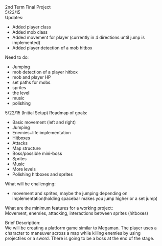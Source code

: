 2nd Term Final Project    
5/23/15    
Updates:    
- Added player class    
- Added mob class    
- Added movement for player (currently in 4 directions until jump is implemented)    
- Added player detection of a mob hitbox    

Need to do:    
- Jumping     
- mob detection of a player hitbox
- mob and player HP    
- set paths for mobs    
- sprites    
- the level    
- music    
- polishing

5/22/15 (Initial Setup)
Roadmap of goals:    
- Basic movement (left and right)    
- Jumping    
- Enemies+life implementation    
- Hitboxes    
- Attacks    
- Map structure    
- Boss/possible mini-boss    
- Sprites    
- Music    
- More levels    
- Polishing hitboxes and sprites    

What will be challenging:    
- movement and sprites, maybe the jumping depending on implementation(holding spacebar makes you jump higher or a set jump)    

What are the minimum features for a working project:    
Movement, enemies, attacking, interactions between sprites (hitboxes)    


Brief Description:    
We will be creating a platform game similar to Megaman. The player uses a character to maneuver across a map while killing enemies by using projectiles or a sword. There is going to be a boss at the end of the stage.    
